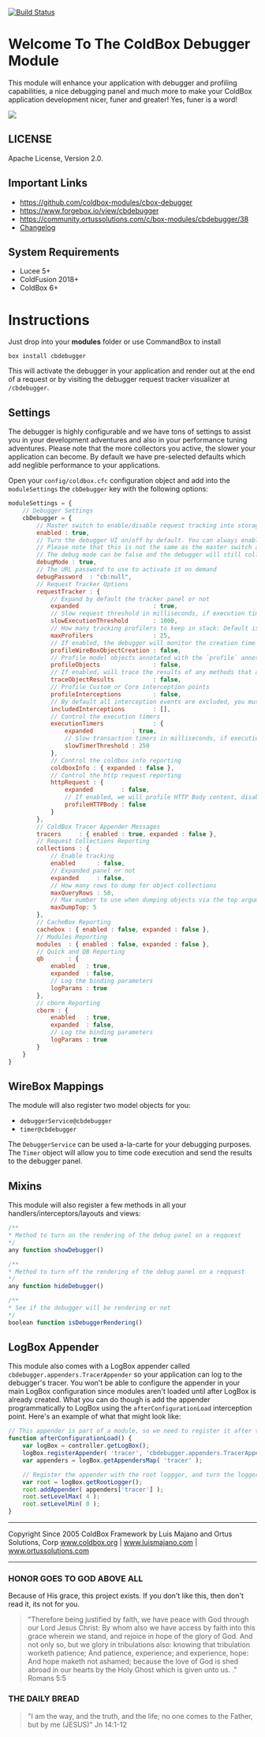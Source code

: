 [![Build Status](https://travis-ci.com/coldbox-modules/cbox-debugger.svg?branch=master)](https://travis-ci.com/coldbox-modules/cbox-debugger)

# Welcome To The ColdBox Debugger Module

This module will enhance your application with debugger and profiling capabilities, a nice debugging panel and much more to make your ColdBox application development nicer, funer and greater! Yes, funer is a word!

<img src="Screenshot_2021-04-03 Screenshot.png">

## LICENSE

Apache License, Version 2.0.

## Important Links

- https://github.com/coldbox-modules/cbox-debugger
- https://www.forgebox.io/view/cbdebugger
- https://community.ortussolutions.com/c/box-modules/cbdebugger/38
- [Changelog](changelog.md)

## System Requirements

- Lucee 5+
- ColdFusion 2018+
- ColdBox 6+

# Instructions

Just drop into your **modules** folder or use CommandBox to install

`box install cbdebugger`

This will activate the debugger in your application and render out at the end of a request or by visiting the debugger request tracker visualizer at `/cbdebugger`.

## Settings

The debugger is highly configurable and we have tons of settings to assist you in your development adventures and also in your performance tuning adventures. Please note that the more collectors you active, the slower your application can become.  By default we have pre-selected defaults which add neglible performance to your applications.

Open your `config/coldbox.cfc` configuration object and add into the `moduleSettings` the `cbDebugger` key with the following options:

```js
moduleSettings = {
	// Debugger Settings
	cbDebugger = {
		// Master switch to enable/disable request tracking into storage facilities
		enabled : true,
		// Turn the debugger UI on/off by default. You can always enable it via the URL using your debug password
		// Please note that this is not the same as the master switch above
		// The debug mode can be false and the debugger will still collect request tracking
		debugMode : true,
		// The URL password to use to activate it on demand
		debugPassword  : "cb:null",
		// Request Tracker Options
		requestTracker : {
			// Expand by default the tracker panel or not
			expanded                     : true,
			// Slow request threshold in milliseconds, if execution time is above it, we mark those transactions as red
			slowExecutionThreshold       : 1000,
			// How many tracking profilers to keep in stack: Default is to monitor the last 20 requests
			maxProfilers                 : 25,
			// If enabled, the debugger will monitor the creation time of CFC objects via WireBox
			profileWireBoxObjectCreation : false,
			// Profile model objects annotated with the `profile` annotation
			profileObjects               : false,
			// If enabled, will trace the results of any methods that are being profiled
			traceObjectResults           : false,
			// Profile Custom or Core interception points
			profileInterceptions         : false,
			// By default all interception events are excluded, you must include what you want to profile
			includedInterceptions        : [],
			// Control the execution timers
			executionTimers              : {
				expanded           : true,
				// Slow transaction timers in milliseconds, if execution time of the timer is above it, we mark it
				slowTimerThreshold : 250
			},
			// Control the coldbox info reporting
			coldboxInfo : { expanded : false },
			// Control the http request reporting
			httpRequest : {
				expanded        : false,
				// If enabled, we will profile HTTP Body content, disabled by default as it contains lots of data
				profileHTTPBody : false
			}
		},
		// ColdBox Tracer Appender Messages
		tracers     : { enabled : true, expanded : false },
		// Request Collections Reporting
		collections : {
			// Enable tracking
			enabled      : false,
			// Expanded panel or not
			expanded     : false,
			// How many rows to dump for object collections
			maxQueryRows : 50,
			// Max number to use when dumping objects via the top argument
			maxDumpTop: 5
		},
		// CacheBox Reporting
		cachebox : { enabled : false, expanded : false },
		// Modules Reporting
		modules  : { enabled : false, expanded : false },
		// Quick and QB Reporting
		qb       : {
			enabled   : true,
			expanded  : false,
			// Log the binding parameters
			logParams : true
		},
		// cborm Reporting
		cborm : {
			enabled   : true,
			expanded  : false,
			// Log the binding parameters
			logParams : true
		}
	}
}
```

## WireBox Mappings

The module will also register two model objects for you:

* `debuggerService@cbdebugger`
* `timer@cbdebugger`

The `DebuggerService` can be used a-la-carte for your debugging purposes.
The `Timer` object will allow you to time code execution and send the results to the debugger panel.

## Mixins

This module will also register a few methods in all your handlers/interceptors/layouts and views:

```js
/**
* Method to turn on the rendering of the debug panel on a reqquest
*/
any function showDebugger()

/**
* Method to turn off the rendering of the debug panel on a reqquest
*/
any function hideDebugger()

/**
* See if the debugger will be rendering or not
*/
boolean function isDebuggerRendering()
```

## LogBox Appender

This module also comes with a LogBox appender called `cbdebugger.appenders.TracerAppender` so your application can log to the debugger's tracer.  You won't be able to configure the appender in your main LogBox configuration since modules aren't loaded until after LogBox is already created.  What you can do though is add the appender programmatically to LogBox using the `afterConfigurationLoad` interception point.  Here's an example of what that might look like:

```js
// This appender is part of a module, so we need to register it after the modules have been loaded.
function afterConfigurationLoad() {
    var logBox = controller.getLogBox();
    logBox.registerAppender( 'tracer', 'cbdebugger.appenders.TracerAppender' );
    var appenders = logBox.getAppendersMap( 'tracer' );

    // Register the appender with the root loggger, and turn the logger on.
    var root = logBox.getRootLogger();
    root.addAppender( appenders['tracer'] );
    root.setLevelMax( 4 );
    root.setLevelMin( 0 );
}
```

********************************************************************************
Copyright Since 2005 ColdBox Framework by Luis Majano and Ortus Solutions, Corp
www.coldbox.org | www.luismajano.com | www.ortussolutions.com
********************************************************************************

### HONOR GOES TO GOD ABOVE ALL

Because of His grace, this project exists. If you don't like this, then don't read it, its not for you.

>"Therefore being justified by faith, we have peace with God through our Lord Jesus Christ:
By whom also we have access by faith into this grace wherein we stand, and rejoice in hope of the glory of God.
And not only so, but we glory in tribulations also: knowing that tribulation worketh patience;
And patience, experience; and experience, hope:
And hope maketh not ashamed; because the love of God is shed abroad in our hearts by the
Holy Ghost which is given unto us. ." Romans 5:5

### THE DAILY BREAD

 > "I am the way, and the truth, and the life; no one comes to the Father, but by me (JESUS)" Jn 14:1-12
